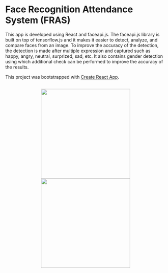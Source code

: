 # Face Recognition Attendance System (FRAS)

This app is developed using React and faceapi.js. The faceapi.js library is built on top of tensorflow.js and it makes it easier to detect, analyze, and compare faces from an image. To improve the accuracy of the detection, the detection is made after multiple expression and captured such as happy, angry, neutral, surprized, sad, etc. It also contains gender detection using which additional check can be performed to improve the accuracy of the results.

This project was bootstrapped with [Create React App](https://github.com/facebook/create-react-app).

## 

<div align="center">
  <img src="https://user-images.githubusercontent.com/72202929/207964737-a7a251e8-95f8-48cd-baef-9a63de46ad63.png" height="280" />
  
  <img src="https://user-images.githubusercontent.com/72202929/207965635-d94369ca-b7c1-4a74-82a2-fbe4fbc77106.png" height="280" />
</div>

<!-- ![fras2](https://user-images.githubusercontent.com/72202929/207964737-a7a251e8-95f8-48cd-baef-9a63de46ad63.png) -->
<!-- ![fras1](https://user-images.githubusercontent.com/72202929/207965635-d94369ca-b7c1-4a74-82a2-fbe4fbc77106.png) -->
